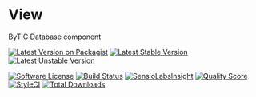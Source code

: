 # View
ByTIC Database component

[![Latest Version on Packagist](https://img.shields.io/packagist/v/bytic/database.svg?style=flat-square)](https://packagist.org/packages/bytic/database)
[![Latest Stable Version](https://poser.pugx.org/bytic/database/v/stable)](https://packagist.org/packages/bytic/database)
[![Latest Unstable Version](https://poser.pugx.org/bytic/database/v/unstable)](https://packagist.org/packages/bytic/database)

[![Software License](https://img.shields.io/badge/license-MIT-brightgreen.svg?style=flat-square)](LICENSE)
[![Build Status](https://img.shields.io/travis/bytic/database/master.svg?style=flat-square)](https://travis-ci.org/bytic/framework)
[![SensioLabsInsight](https://insight.sensiolabs.com/projects/fac4cb9c-22b4-47e9-aabc-4344588434a4/mini.png)](https://insight.sensiolabs.com/projects/fac4cb9c-22b4-47e9-aabc-4344588434a4)
[![Quality Score](https://img.shields.io/scrutinizer/g/bytic/database.svg?style=flat-square)](https://scrutinizer-ci.com/g/bytic/database)
[![StyleCI](https://styleci.io/repos/118474281/shield?branch=master)](https://styleci.io/repos/118474281)
[![Total Downloads](https://img.shields.io/packagist/dt/bytic/database.svg?style=flat-square)](https://packagist.org/packages/bytic/database)
